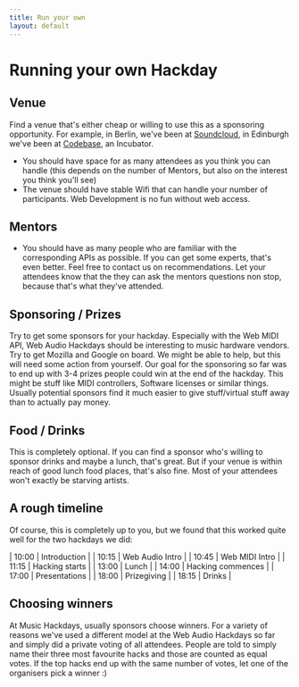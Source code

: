 ```yaml
---
title: Run your own
layout: default
---
```

# Running your own Hackday

## Venue

Find a venue that's either cheap or willing to use this as a sponsoring opportunity. For example, in Berlin, we've been at [Soundcloud](https://soundcloud.com), in Edinburgh we've been at [Codebase](http://www.thisiscodebase.com/), an Incubator.

- You should have space for as many attendees as you think you can handle (this depends on the number of Mentors, but also on the interest you think you'll see)
- The venue should have stable Wifi that can handle your number of participants. Web Development is no fun without web access.

## Mentors

- You should have as many people who are familiar with the corresponding APIs as possible. If you can get some experts, that's even better. Feel free to contact us on recommendations. Let your attendees know that the they can ask the mentors questions non stop, because that's what they've attended.

## Sponsoring / Prizes

Try to get some sponsors for your hackday. Especially with the Web MIDI API, Web Audio Hackdays should be interesting to music hardware vendors. Try to get Mozilla and Google on board. We might be able to help, but this will need some action from yourself. Our goal for the sponsoring so far was to end up with 3-4 prizes people could win at the end of the hackday. This might be stuff like MIDI controllers, Software licenses or similar things. Usually potential sponsors find it much easier to give stuff/virtual stuff away than to actually pay money.

## Food / Drinks

This is completely optional. If you can find a sponsor who's willing to sponsor drinks and maybe a lunch, that's great. But if your venue is within reach of good lunch food places, that's also fine. Most of your attendees won't exactly be starving artists.



## A rough timeline

Of course, this is completely up to you, but we found that this worked quite well for the two hackdays we did:

| 10:00 | Introduction        |
| 10:15 | Web Audio Intro     |
| 10:45 | Web MIDI Intro      |
| 11:15 | Hacking starts      |
| 13:00 | Lunch               |
| 14:00 | Hacking commences   |
| 17:00 | Presentations       |
| 18:00 | Prizegiving         |
| 18:15 | Drinks              |


## Choosing winners

At Music Hackdays, usually sponsors choose winners. For a variety of reasons we've used a different model at the Web Audio Hackdays so far and simply did a private voting of all attendees. People are told to simply name their three most favourite hacks and those are counted as equal votes. If the top hacks end up with the same number of votes, let one of the organisers pick a winner :)
